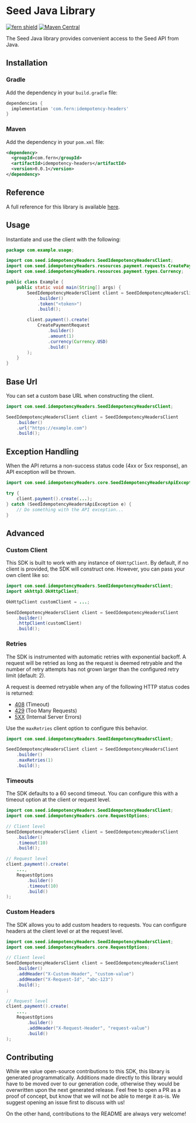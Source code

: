 # Seed Java Library

[![fern shield](https://img.shields.io/badge/%F0%9F%8C%BF-Built%20with%20Fern-brightgreen)](https://buildwithfern.com?utm_source=github&utm_medium=github&utm_campaign=readme&utm_source=Seed%2FJava)
[![Maven Central](https://img.shields.io/maven-central/v/com.fern/idempotency-headers)](https://central.sonatype.com/artifact/com.fern/idempotency-headers)

The Seed Java library provides convenient access to the Seed API from Java.

## Installation

### Gradle

Add the dependency in your `build.gradle` file:

```groovy
dependencies {
  implementation 'com.fern:idempotency-headers'
}
```

### Maven

Add the dependency in your `pom.xml` file:

```xml
<dependency>
  <groupId>com.fern</groupId>
  <artifactId>idempotency-headers</artifactId>
  <version>0.0.1</version>
</dependency>
```

## Reference

A full reference for this library is available [here](./reference.md).

## Usage

Instantiate and use the client with the following:

```java
package com.example.usage;

import com.seed.idempotencyHeaders.SeedIdempotencyHeadersClient;
import com.seed.idempotencyHeaders.resources.payment.requests.CreatePaymentRequest;
import com.seed.idempotencyHeaders.resources.payment.types.Currency;

public class Example {
    public static void main(String[] args) {
        SeedIdempotencyHeadersClient client = SeedIdempotencyHeadersClient
            .builder()
            .token("<token>")
            .build();

        client.payment().create(
            CreatePaymentRequest
                .builder()
                .amount(1)
                .currency(Currency.USD)
                .build()
        );
    }
}
```

## Base Url

You can set a custom base URL when constructing the client.

```java
import com.seed.idempotencyHeaders.SeedIdempotencyHeadersClient;

SeedIdempotencyHeadersClient client = SeedIdempotencyHeadersClient
    .builder()
    .url("https://example.com")
    .build();
```

## Exception Handling

When the API returns a non-success status code (4xx or 5xx response), an API exception will be thrown.

```java
import com.seed.idempotencyHeaders.core.SeedIdempotencyHeadersApiException;

try {
    client.payment().create(...);
} catch (SeedIdempotencyHeadersApiException e) {
    // Do something with the API exception...
}
```

## Advanced

### Custom Client

This SDK is built to work with any instance of `OkHttpClient`. By default, if no client is provided, the SDK will construct one. 
However, you can pass your own client like so:

```java
import com.seed.idempotencyHeaders.SeedIdempotencyHeadersClient;
import okhttp3.OkHttpClient;

OkHttpClient customClient = ...;

SeedIdempotencyHeadersClient client = SeedIdempotencyHeadersClient
    .builder()
    .httpClient(customClient)
    .build();
```

### Retries

The SDK is instrumented with automatic retries with exponential backoff. A request will be retried as long
as the request is deemed retryable and the number of retry attempts has not grown larger than the configured
retry limit (default: 2).

A request is deemed retryable when any of the following HTTP status codes is returned:

- [408](https://developer.mozilla.org/en-US/docs/Web/HTTP/Status/408) (Timeout)
- [429](https://developer.mozilla.org/en-US/docs/Web/HTTP/Status/429) (Too Many Requests)
- [5XX](https://developer.mozilla.org/en-US/docs/Web/HTTP/Status/500) (Internal Server Errors)

Use the `maxRetries` client option to configure this behavior.

```java
import com.seed.idempotencyHeaders.SeedIdempotencyHeadersClient;

SeedIdempotencyHeadersClient client = SeedIdempotencyHeadersClient
    .builder()
    .maxRetries(1)
    .build();
```

### Timeouts

The SDK defaults to a 60 second timeout. You can configure this with a timeout option at the client or request level.

```java
import com.seed.idempotencyHeaders.SeedIdempotencyHeadersClient;
import com.seed.idempotencyHeaders.core.RequestOptions;

// Client level
SeedIdempotencyHeadersClient client = SeedIdempotencyHeadersClient
    .builder()
    .timeout(10)
    .build();

// Request level
client.payment().create(
    ...,
    RequestOptions
        .builder()
        .timeout(10)
        .build()
);
```

### Custom Headers

The SDK allows you to add custom headers to requests. You can configure headers at the client level or at the request level.

```java
import com.seed.idempotencyHeaders.SeedIdempotencyHeadersClient;
import com.seed.idempotencyHeaders.core.RequestOptions;

// Client level
SeedIdempotencyHeadersClient client = SeedIdempotencyHeadersClient
    .builder()
    .addHeader("X-Custom-Header", "custom-value")
    .addHeader("X-Request-Id", "abc-123")
    .build();
;

// Request level
client.payment().create(
    ...,
    RequestOptions
        .builder()
        .addHeader("X-Request-Header", "request-value")
        .build()
);
```

## Contributing

While we value open-source contributions to this SDK, this library is generated programmatically.
Additions made directly to this library would have to be moved over to our generation code,
otherwise they would be overwritten upon the next generated release. Feel free to open a PR as
a proof of concept, but know that we will not be able to merge it as-is. We suggest opening
an issue first to discuss with us!

On the other hand, contributions to the README are always very welcome!